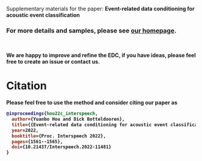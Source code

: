 Supplementary materials for the paper: <b>Event-related data conditioning for acoustic event classification

<h3 align="left"><a name="part3">For more details and samples, please see <a href="https://yuanbo2020.github.io/EDC/" 
target="https://yuanbo2020.github.io/EDC/">our homepage</a>.<p></p></h3> 

<br>
  
We are happy to improve and refine the EDC, if you have ideas, please feel free to create an issue or contact us.

# Citation
Please feel free to use the method and consider citing our paper as

```bibtex
@inproceedings{hou22c_interspeech,
  author={Yuanbo Hou and Dick Botteldooren},
  title={{Event-related data conditioning for acoustic event classification}},
  year=2022,
  booktitle={Proc. Interspeech 2022},
  pages={1561--1565},
  doi={10.21437/Interspeech.2022-11481}
}
```
